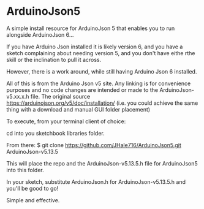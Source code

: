 # ArduinoJson5
A simple install resource for ArduinoJson 5 that enables you to run alongside ArduinoJson 6... 

If you have Arduino Json installed it is likely version 6, and you have a sketch complaining about needing version 5, and you don't have eithe rthe skill or the inclination to pull it across. 

However, there is a work around, while still having Arduino Json 6 installed.

All of this is from the Arduino Json v5 site. 
Any linking is for convenience purposes and no code changes are intended or made to the ArduinoJson-v5.xx.x.h file. 
The original source https://arduinojson.org/v5/doc/installation/ 
(i.e. you could achieve the same thing with a download and manual GUI folder placement)

To execute, from your terminal client of choice:

cd into you sketchbook libraries folder.

From there:
  $ git clone https://github.com/JHale716/ArduinoJson5.git ArduinoJson-v5.13.5 

This will place the repo and the ArduinoJson-v5.13.5.h file for ArduinoJson5 into this folder.

In your sketch, substitute ArduinoJson.h for ArduinoJson-v5.13.5.h and you'll be good to go!

Simple and effective.

